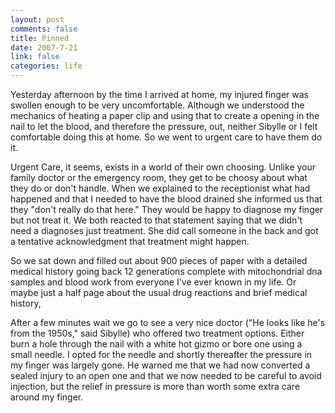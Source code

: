 ```yaml
--- 
layout: post
comments: false
title: Pinned
date: 2007-7-21
link: false
categories: life
---
```

Yesterday afternoon by the time I arrived at home, my injured finger was swollen enough to be very uncomfortable.  Although we understood the mechanics of heating a paper clip and using that to create a opening in the nail to let the blood, and therefore the pressure, out, neither Sibylle or I felt comfortable doing this at home.  So we went to urgent care to have them do it.

Urgent Care, it seems, exists in a world of their own choosing.  Unlike your family doctor or the emergency room, they get to be choosy about what they do or don't handle.  When we explained to the receptionist what had happened and that I needed to have the blood drained she informed us that they "don't really do that here."  They would be happy to diagnose my finger but not treat it.  We both reacted to that statement saying that we didn't need a diagnoses just treatment.  She did call someone in the back and got a tentative acknowledgment that treatment might happen.

So we sat down and filled out about 900 pieces of paper with a detailed medical history going back 12 generations complete with mitochondrial dna samples and blood work from everyone I've ever known in my life.  Or maybe just a half page about the usual drug reactions and brief medical history,

After a few minutes wait we go to see a very nice doctor ("He looks like he's from the 1950s," said Sibylle) who offered two treatment options.  Either burn a hole through the nail with a white hot gizmo or bore one using a small needle.  I opted for the needle and shortly thereafter the pressure in my finger was largely gone.  He warned me that we had now converted a sealed injury to an open one and that we now needed to be careful to avoid injection, but the relief in pressure is more than worth some extra care around my finger.
